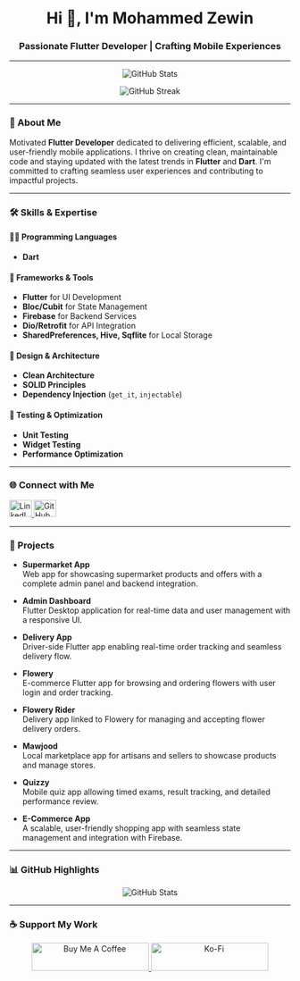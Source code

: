 <h1 align="center">Hi 👋, I'm Mohammed Zewin</h1>
<h3 align="center">Passionate Flutter Developer | Crafting Mobile Experiences</h3>

---

<p align="center">
  <img src="https://github-readme-stats.vercel.app/api?username=mohamedzewin01&show_icons=true&theme=radical&hide=c,cpp" alt="GitHub Stats" />
</p>

<p align="center">
  <img src="https://github-readme-streak-stats.herokuapp.com/?user=mohamedzewin01&theme=radical" alt="GitHub Streak" />
</p>

---

### 🌟 About Me

Motivated **Flutter Developer** dedicated to delivering efficient, scalable, and user-friendly mobile applications. I thrive on creating clean, maintainable code and staying updated with the latest trends in **Flutter** and **Dart**. I'm committed to crafting seamless user experiences and contributing to impactful projects.

---

### 🛠️ Skills & Expertise

#### 👨‍💻 Programming Languages
- **Dart**

#### 🌟 Frameworks & Tools
- **Flutter** for UI Development
- **Bloc/Cubit** for State Management
- **Firebase** for Backend Services
- **Dio/Retrofit** for API Integration
- **SharedPreferences, Hive, Sqflite** for Local Storage

#### 🎨 Design & Architecture
- **Clean Architecture** 
- **SOLID Principles**
- **Dependency Injection** (`get_it`, `injectable`)

#### 🧪 Testing & Optimization
- **Unit Testing**
- **Widget Testing**
- **Performance Optimization**

---

### 🌐 Connect with Me
<p align="left">
  <a href="https://www.linkedin.com/in/mohammed-zewin-55927226a" target="_blank">
    <img src="https://raw.githubusercontent.com/rahuldkjain/github-profile-readme-generator/master/src/images/icons/Social/linked-in-alt.svg" alt="LinkedIn" height="30" width="40" />
  </a>
  <a href="https://github.com/mohamedzewin01" target="_blank">
    <img src="https://cdn.jsdelivr.net/npm/simple-icons@3.0.1/icons/github.svg" alt="GitHub" height="30" width="40" />
  </a>
</p>

---

### 🚀 Projects

- **Supermarket App**  
  Web app for showcasing supermarket products and offers with a complete admin panel and backend integration.

- **Admin Dashboard**  
  Flutter Desktop application for real-time data and user management with a responsive UI.

- **Delivery App**  
  Driver-side Flutter app enabling real-time order tracking and seamless delivery flow.

- **Flowery**  
  E-commerce Flutter app for browsing and ordering flowers with user login and order tracking.

- **Flowery Rider**  
  Delivery app linked to Flowery for managing and accepting flower delivery orders.

- **Mawjood**  
  Local marketplace app for artisans and sellers to showcase products and manage stores.

- **Quizzy**  
  Mobile quiz app allowing timed exams, result tracking, and detailed performance review.

- **E-Commerce App**  
  A scalable, user-friendly shopping app with seamless state management and integration with Firebase.


---

### 📊 GitHub Highlights



<p align="center">
  <img src="https://github-readme-stats.vercel.app/api?username=mohamedzewin01&show_icons=true&theme=radical&hide=cpp,c" alt="GitHub Stats" />
</p>

---

### ☕ Support My Work

<p align="center">
<a href="https://www.buymeacoffee.com/mohamedzewin01" target="_blank">
  <img src="https://cdn.buymeacoffee.com/buttons/v2/default-yellow.png" height="50" width="210" alt="Buy Me A Coffee" />
</a>

  <a href="https://ko-fi.com/mohamedzewin01">
    <img src="https://cdn.ko-fi.com/cdn/kofi3.png?v=3" height="50" width="210" alt="Ko-Fi" />
  </a>
</p>
